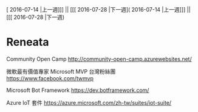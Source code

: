 [ 2016-07-14 |上一週]]] || [[[ 2016-07-28 |下一週]( 2016-07-14 |上一週]]] || [[[ 2016-07-28 |下一週)



# Reneata

Community Open Camp
<http://community-open-camp.azurewebsites.net/>  

微軟最有價值專家 Microsoft MVP 台灣粉絲團
<https://www.facebook.com/twmvp>  

Microsoft Bot Framework
<https://dev.botframework.com/>  

Azure IoT 套件
<https://azure.microsoft.com/zh-tw/suites/iot-suite/>  